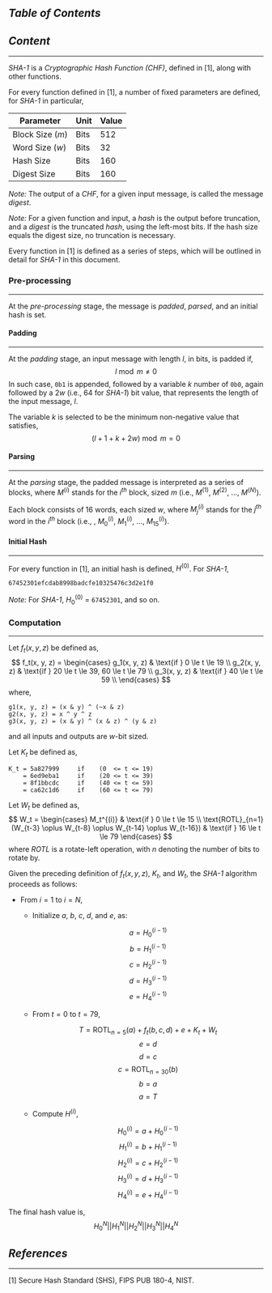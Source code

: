 ## *Table of Contents*

## *Content*
---
*SHA-1* is a *Cryptographic Hash Function (CHF)*, defined in [1], along with other functions.

For every function defined in [1], a number of fixed parameters are defined, for *SHA-1* in particular,

| Parameter        | Unit | Value |
| ---------------- | ---- | ----- |
| Block Size ($m$) | Bits | $512$ |
| Word Size ($w$)  | Bits | $32$  |
| Hash Size        | Bits | $160$ |
| Digest Size      | Bits | $160$ |

*Note:* The output of a *CHF*, for a given input message, is called the message *digest*.

*Note:* For a given function and input, a *hash* is the output before truncation, and a *digest* is the truncated *hash*, using the left-most bits. If the hash size equals the digest size, no truncation is necessary.

Every function in [1] is defined as a series of steps, which will be outlined in detail for *SHA-1* in this document.
### Pre-processing
---
At the *pre-processing* stage, the message is *padded*, *parsed*, and an initial hash is set.
#### Padding
---
At the *padding* stage, an input message with length $l$, in bits, is padded if,
$$l \bmod m \neq 0$$
In such case, `0b1` is appended, followed by a variable $k$ number of `0b0`, again followed by a $2w$ (i.e., $64$ for *SHA-1*) bit value, that represents the length of the input message, $l$.

The variable $k$ is selected to be the minimum non-negative value that satisfies,
$$(l + 1 + k + 2w) \bmod m = 0$$
#### Parsing
---
At the *parsing* stage, the padded message is interpreted as a series of blocks, where $M^{(i)}$ stands for the $i^{th}$ block, sized $m$ (i.e., $M^{(1)}$, $M^{(2)}$, ..., $M^{(N)}$).

Each block consists of $16$ words, each sized $w$, where $M^{(i)}_j$ stands for the $j^{th}$ word in the $i^{th}$ block (i.e., , $M^{(i)}_0$, $M^{(i)}_1$, ..., $M^{(i)}_{15}$).
#### Initial Hash
---
For every function in [1], an initial hash is defined, $H^{(0)}$. For *SHA-1*,
```
67452301efcdab8998badcfe10325476c3d2e1f0
```
*Note:* For *SHA-1*, $H^{(0)}_{0}$ = `67452301`, and so on.
### Computation
---
Let $f_t(x, y, z)$ be defined as,
$$
f_t(x, y, z) = \begin{cases} 
g_1(x, y, z) & \text{if } 0 \le t \le 19 \\
g_2(x, y, z) & \text{if } 20 \le t \le 39, 60 \le t \le 79 \\
g_3(x, y, z) & \text{if } 40 \le t \le 59 \\
\end{cases}
$$
where,
```
g1(x, y, z) = (x & y) ^ (~x & z)
g2(x, y, z) = x ^ y ^ z
g3(x, y, z) = (x & y) ^ (x & z) ^ (y & z)
```
and all inputs and outputs are $w$-bit sized.

Let $K_t$ be defined as,
```
K_t = 5a827999     if    (0  <= t <= 19)
	= 6ed9eba1     if    (20 <= t <= 39)
	= 8f1bbcdc     if    (40 <= t <= 59)
	= ca62c1d6     if    (60 <= t <= 79)
```

Let $W_t$ be defined as,
$$
W_t = \begin{cases} 
M_t^{(i)} & \text{if } 0 \le t \le 15 \\
\text{ROTL}_{n=1}(W_{t-3} \oplus W_{t-8} \oplus W_{t-14} \oplus W_{t-16}) & \text{if } 16 \le t \le 79
\end{cases}
$$
where *ROTL* is a rotate-left operation, with $n$ denoting the number of bits to rotate by.

Given the preceding definition of $f_t(x, y, z)$, $K_t$, and $W_t$, the *SHA-1* algorithm proceeds as follows:

* From $i=1$ to $i = N$,
	* Initialize $a$, $b$, $c$, $d$, and $e$, as:

		$$a = H^{(i-1)}_{0}$$
		$$b = H^{(i-1)}_{1}$$
		$$c = H^{(i-1)}_{2}$$
		$$d = H^{(i-1)}_{3}$$
		$$e = H^{(i-1)}_{4}$$
	
	* From $t=0$ to $t = 79$,

		$$T = \text{ROTL}_{n=5}(a) + f_t(b, c, d) + e + K_t + W_t$$
		$$e = d$$
		$$d = c$$
		$$c = \text{ROTL}_{n=30}(b)$$
		$$b = a$$
		$$a = T$$

	* Compute $H^{(i)}$,

		$$H^{(i)}_{0} = a + H^{(i-1)}_{0}$$
		$$H^{(i)}_{1} = b + H^{(i-1)}_{1}$$
		$$H^{(i)}_{2} = c + H^{(i-1)}_{2}$$
		$$H^{(i)}_{3} = d + H^{(i-1)}_{3}$$
		$$H^{(i)}_{4} = e + H^{(i-1)}_{4}$$

The final hash value is,
$$H_0^{N} || H_1^{N} || H_2^{N} || H_3^{N} || H_4^{N}$$
## *References*
---
[1] Secure Hash Standard (SHS), FIPS PUB 180-4, NIST.